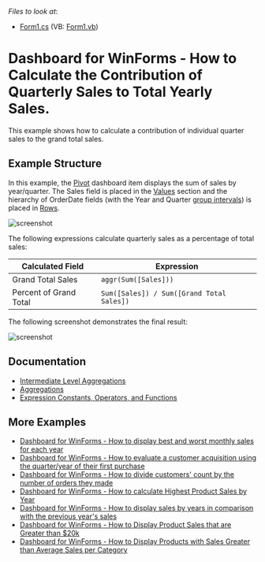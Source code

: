 <!-- default file list -->
*Files to look at*:

* [Form1.cs](./CS/Dashboard_AggrPercentOfTotal/Form1.cs) (VB: [Form1.vb](./VB/Dashboard_AggrPercentOfTotal/Form1.vb))
<!-- default file list end -->
# Dashboard for WinForms - How to Calculate the Contribution of Quarterly Sales to Total Yearly Sales.


This example shows how to calculate a contribution of individual quarter sales to the grand total sales.

## Example Structure

In this example, the [Pivot](https://docs.devexpress.com/Dashboard/15266/winforms-dashboard/winforms-designer/create-dashboards-in-the-winforms-designer/dashboard-item-settings/pivot) dashboard item displays the sum of sales by year/quarter. The Sales field is placed in the [Values](https://docs.devexpress.com/Dashboard/15456/winforms-dashboard/winforms-designer/create-dashboards-in-the-winforms-designer/dashboard-item-settings/pivot/providing-data) section and the hierarchy of OrderDate fields (with the Year and Quarter [group intervals](https://docs.devexpress.com/Dashboard/15693/winforms-dashboard/winforms-designer/create-dashboards-in-the-winforms-designer/data-shaping/grouping)) is placed in [Rows](https://docs.devexpress.com/Dashboard/15456/winforms-dashboard/winforms-designer/create-dashboards-in-the-winforms-designer/dashboard-item-settings/pivot/providing-data).

![screenshot](/images/aggr_example2_salesbyquarteryear122821.png)

The following expressions calculate quarterly sales as a percentage of total sales:

| Calculated Field | Expression |
| --- | --- |
| Grand Total Sales | ``` aggr(Sum([Sales])) ``` |
| Percent of Grand Total | ``` Sum([Sales]) / Sum([Grand Total Sales]) ``` |

The following screenshot demonstrates the final result:

![screenshot](/images/aggr_example2_salesbyquarteryear_percentoftotal122822.png)

## Documentation

- [Intermediate Level Aggregations](https://docs.devexpress.com/Dashboard/115870/)
- [Aggregations](https://docs.devexpress.com/Dashboard/115894/)
- [Expression Constants, Operators, and Functions](https://docs.devexpress.com/Dashboard/400122/)

## More Examples

- [Dashboard for WinForms - How to display best and worst monthly sales for each year](https://github.com/DevExpress-Examples/how-to-display-best-and-worst-monthly-sales-for-each-year-t369371)
- [Dashboard for WinForms - How to evaluate a customer acquisition using the quarter/year of their first purchase](https://github.com/DevExpress-Examples/how-to-divide-customers-count-by-the-number-of-orders-they-made-t372356)
- [Dashboard for WinForms - How to divide customers' count by the number of orders they made](https://github.com/DevExpress-Examples/how-to-divide-customers-count-by-the-number-of-orders-they-made-t372356)
- [Dashboard for WinForms - How to calculate Highest Product Sales by Year](https://github.com/DevExpress-Examples/how-to-show-products-with-the-best-sales-in-a-year-along-with-sales-values-t372408)
- [Dashboard for WinForms - How to display sales by years in comparison with the previous year's sales](https://github.com/DevExpress-Examples/win-dashboard-display-previous-year-sales)
- [Dashboard for WinForms - How to Display Product Sales that are Greater than $20k](https://github.com/DevExpress-Examples/How-to-Display-Product-Sales-that-are-Greater-than-20k)
- [Dashboard for WinForms - How to Display Products with Sales Greater than Average Sales per Category](https://github.com/DevExpress-Examples/How-to-Display-Product-with-Sales-Greater-than-Average-Sales-per-Category)
